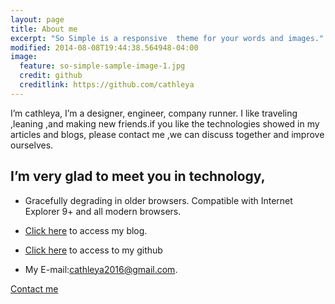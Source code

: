 ```yaml
---
layout: page
title: About me
excerpt: "So Simple is a responsive  theme for your words and images."
modified: 2014-08-08T19:44:38.564948-04:00
image:
  feature: so-simple-sample-image-1.jpg
  credit: github
  creditlink: https://github.com/cathleya
---
```


I’m cathleya, I’m a designer, engineer, company runner. I like traveling ,leaning ,and making new friends.if you like the technologies showed in my articles and blogs, please contact me ,we can discuss together and improve ourselves. 


## I’m very glad to meet you in technology,

* Gracefully degrading in older browsers. Compatible with Internet Explorer 9+ and all modern browsers.

* [Click here](https://cathleya.github.io/) to access my blog.

* [Click here](https://github.com/cathleya) to access to my github

* My E-mail:cathleya2016@gmail.com.


<a markdown="0" href="{{ site.url }}/about" class="btn">Contact me</a>

[^1]: Example: *domain.com/category-name/post-title*